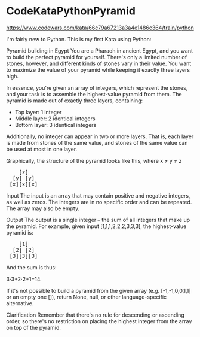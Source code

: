# CodeKataPythonPyramid
https://www.codewars.com/kata/66c79a67213a3a4e1486c364/train/python

I'm fairly new to Python. This is my first Kata using Python:

Pyramid building in Egypt
You are a Pharaoh in ancient Egypt, and you want to build the perfect pyramid for yourself. There's only a limited number of stones, however, and different kinds of stones vary in their value. You want to maximize the value of your pyramid while keeping it exactly three layers high.

In essence, you're given an array of integers, which represent the stones, and your task is to assemble the highest-value pyramid from them. The pyramid is made out of exactly three layers, containing:

- Top layer: 1 integer
- Middle layer: 2 identical integers
- Bottom layer: 3 identical integers

Additionally, no integer can appear in two or more layers. That is, each layer is made from stones of the same value, and stones of the same value can be used at most in one layer.

Graphically, the structure of the pyramid looks like this, where 
x
≠
y
≠
z
<pre>
    [z]
  [y] [y]
 [x][x][x]
</pre>
Input
The input is an array that may contain positive and negative integers, as well as zeros. The integers are in no specific order and can be repeated. The array may also be empty.

Output
The output is a single integer – the sum of all integers that make up the pyramid. For example, given input [1,1,1,2,2,2,3,3,3], the highest-value pyramid is:
<pre>
    [1]
  [2] [2]
 [3][3][3]
</pre>
And the sum is thus:

3⋅3+2⋅2+1=14.

If it's not possible to build a pyramid from the given array (e.g. [-1,-1,0,0,1,1] or an empty one []), return None, null, or other language-specific alternative.

Clarification
Remember that there's no rule for descending or ascending order, so there's no restriction on placing the highest integer from the array on top of the pyramid.
